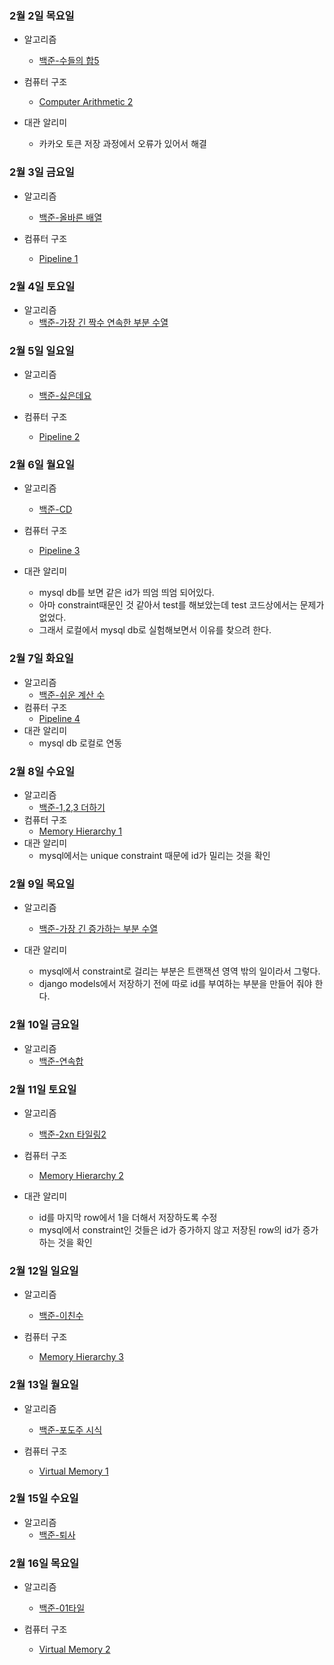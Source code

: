 ### 2월 2일 목요일

- 알고리즘
  - [백준-수들의 합5](https://github.com/sc303030/algorithm_practice/blob/master/19.Two_Pointer/%5B%EB%B0%B1%EC%A4%80%5D%202018%EB%B2%88%20%EC%88%98%EB%93%A4%EC%9D%98%20%ED%95%A9%205%20%ED%8C%8C%EC%9D%B4%EC%8D%AC.md)

- 컴퓨터 구조
  - [Computer Arithmetic 2](https://www.youtube.com/watch?v=aJX8s4pNVhY&t=366s)

- 대관 알리미
  - 카카오 토큰 저장 과정에서 오류가 있어서 해결

### 2월 3일 금요일

- 알고리즘
  - [백준-올바른 배열](https://github.com/sc303030/algorithm_practice/blob/master/19.Two_Pointer/%5B%EB%B0%B1%EC%A4%80%5D%201337%EB%B2%88%20%EC%98%AC%EB%B0%94%EB%A5%B8%20%EB%B0%B0%EC%97%B4%20%ED%8C%8C%EC%9D%B4%EC%8D%AC.md)

- 컴퓨터 구조
  - [Pipeline 1](https://www.youtube.com/watch?v=wcYL2hoXhI0)

### 2월 4일 토요일

- 알고리즘
  - [백준-가장 긴 짝수 연속한 부분 수열](https://github.com/sc303030/algorithm_practice/blob/master/10.dynamic_programming/%5B%EB%B0%B1%EC%A4%80%5D%2022857%EB%B2%88%20%EA%B0%80%EC%9E%A5%20%EA%B8%B4%20%EC%A7%9D%EC%88%98%20%EC%97%B0%EC%86%8D%ED%95%9C%20%EB%B6%80%EB%B6%84%20%EC%88%98%EC%97%B4%20(small)%20%ED%8C%8C%EC%9D%B4%EC%8D%AC.md)

### 2월 5일 일요일

- 알고리즘
  - [백준-싫은데요](https://github.com/sc303030/algorithm_practice/blob/master/19.Two_Pointer/%5B%EB%B0%B1%EC%A4%80%5D%2025916%EB%B2%88%20%EC%8B%AB%EC%9D%80%EB%8D%B0%EC%9A%94%20%ED%8C%8C%EC%9D%B4%EC%8D%AC.md)

- 컴퓨터 구조
  - [Pipeline 2](https://www.youtube.com/watch?v=1VWwzrdnoqg)

### 2월 6일 월요일

- 알고리즘
  - [백준-CD](https://github.com/sc303030/algorithm_practice/blob/master/19.Two_Pointer/%5B%EB%B0%B1%EC%A4%80%5D%204158%EB%B2%88%20CD%20%ED%8C%8C%EC%9D%B4%EC%8D%AC.md)

- 컴퓨터 구조
  - [Pipeline 3](https://www.youtube.com/watch?v=4ya12LcWI7g)

- 대관 알리미
  - mysql db를 보면 같은 id가 띄엄 띄엄 되어있다.
  - 아마 constraint때문인 것 같아서 test를 해보았는데 test 코드상에서는 문제가 없었다.
  - 그래서 로컬에서 mysql db로 실험해보면서 이유를 찾으려 한다.

### 2월 7일 화요일

- 알고리즘
  - [백준-쉬운 계산 수](https://github.com/sc303030/algorithm_practice/blob/master/10.dynamic_programming/%5B%EB%B0%B1%EC%A4%80%5D%2010844%EB%B2%88%20%EC%89%AC%EC%9A%B4%20%EA%B3%84%EC%82%B0%20%EC%88%98%20%ED%8C%8C%EC%9D%B4%EC%8D%AC.md)
- 컴퓨터 구조
  - [Pipeline 4](https://www.youtube.com/watch?v=Ot3N3OcmgVU)
- 대관 알리미
  - mysql db 로컬로 연동

### 2월 8일 수요일

- 알고리즘
  - [백준-1,2,3 더하기](https://github.com/sc303030/algorithm_practice/blob/master/10.dynamic_programming/%5B%EB%B0%B1%EC%A4%80%5D%209095%EB%B2%88%201%2C2%2C3%20%EB%8D%94%ED%95%98%EA%B8%B0%20%ED%8C%8C%EC%9D%B4%EC%8D%AC.md)
- 컴퓨터 구조
  - [Memory Hierarchy 1](https://www.youtube.com/watch?v=Sb16Hu6eCXQ&t=2744s)
- 대관 알리미
  - mysql에서는 unique constraint 때문에 id가 밀리는 것을 확인

### 2월 9일 목요일

- 알고리즘
  - [백준-가장 긴 증가하는 부분 수열](https://github.com/sc303030/algorithm_practice/blob/master/10.dynamic_programming/%5B%EB%B0%B1%EC%A4%80%5D%2011053%EB%B2%88%20%EA%B0%80%EC%9E%A5%20%EA%B8%B4%20%EC%A6%9D%EA%B0%80%ED%95%98%EB%8A%94%20%EB%B6%80%EB%B6%84%20%EC%88%98%EC%97%B4%20%ED%8C%8C%EC%9D%B4%EC%8D%AC.md)

- 대관 알리미
  - mysql에서 constraint로 걸리는 부분은 트랜잭션 영역 밖의 일이라서 그렇다.
  - django models에서 저장하기 전에 따로 id를 부여하는 부분을 만들어 줘야 한다.

### 2월 10일 금요일

- 알고리즘
  - [백준-연속합](https://github.com/sc303030/algorithm_practice/blob/master/10.dynamic_programming/%5B%EB%B0%B1%EC%A4%80%5D%201912%EB%B2%88%20%EC%97%B0%EC%86%8D%ED%95%A9%20%ED%8C%8C%EC%9D%B4%EC%8D%AC.md)

### 2월 11일 토요일

- 알고리즘
  - [백준-2xn 타일링2](https://github.com/sc303030/algorithm_practice/blob/master/10.dynamic_programming/%5B%EB%B0%B1%EC%A4%80%5D%2011727%EB%B2%88%202xn%20%ED%83%80%EC%9D%BC%EB%A7%81%202%20%ED%8C%8C%EC%9D%B4%EC%8D%AC.md)

- 컴퓨터 구조
  - [Memory Hierarchy 2](https://www.youtube.com/watch?v=_AkIfK3qL64)

- 대관 알리미
  - id를 마지막 row에서 1을 더해서 저장하도록 수정
  - mysql에서 constraint인 것들은 id가 증가하지 않고 저장된 row의 id가 증가하는 것을 확인

### 2월 12일 일요일

- 알고리즘
  - [백준-이친수](https://github.com/sc303030/algorithm_practice/blob/master/10.dynamic_programming/%5B%EB%B0%B1%EC%A4%80%5D%202193%EB%B2%88%20%EC%9D%B4%EC%B9%9C%EC%88%98%20%ED%8C%8C%EC%9D%B4%EC%8D%AC.md)

- 컴퓨터 구조
  - [Memory Hierarchy 3](https://www.youtube.com/watch?v=vYmPGHKirkI&embeds_euri=http%3A%2F%2Fkuocw.korea.ac.kr%2F&source_ve_path=MjM4NTE&feature=emb_title)

### 2월 13일 월요일

- 알고리즘
  - [백준-포도주 시식](https://github.com/sc303030/algorithm_practice/blob/master/10.dynamic_programming/%5B%EB%B0%B1%EC%A4%80%5D%202156%EB%B2%88%20%ED%8F%AC%EB%8F%84%EC%A3%BC%20%EC%8B%9C%EC%8B%9D%20%ED%8C%8C%EC%9D%B4%EC%8D%AC.md)

- 컴퓨터 구조
  - [Virtual Memory 1](https://www.youtube.com/watch?v=yN-NAeL98mM)

### 2월 15일 수요일

- 알고리즘
  - [백준-퇴사](https://github.com/sc303030/algorithm_practice/blob/master/10.dynamic_programming/%5B%EB%B0%B1%EC%A4%80%5D%2014501%EB%B2%88%20%ED%87%B4%EC%82%AC%20%ED%8C%8C%EC%9D%B4%EC%8D%AC.md)

### 2월 16일 목요일

- 알고리즘
  - [백준-01타일](https://github.com/sc303030/algorithm_practice/blob/master/10.dynamic_programming/%5B%EB%B0%B1%EC%A4%80%5D%201904%EB%B2%88%2001%ED%83%80%EC%9D%BC%20%ED%8C%8C%EC%9D%B4%EC%8D%AC.md)

- 컴퓨터 구조
  - [Virtual Memory 2](https://www.youtube.com/watch?v=67PyYZRMwVU)